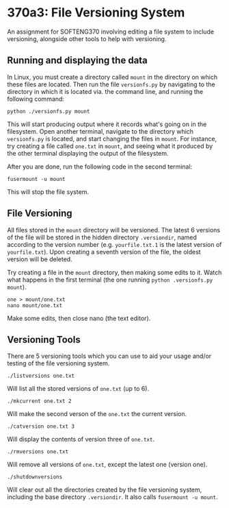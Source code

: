 # 370a3: File Versioning System
An assignment for SOFTENG370 involving editing a file system to include versioning, alongside other tools to help with versioning.

## Running and displaying the data
In Linux, you must create a directory called `mount` in the directory on which these files are located. Then run the file `versionfs.py` by navigating to the directory in which it is located via. the command line, and running the following command:
```
python ./versionfs.py mount
```
This will start producing output where it records what's going on in the filesystem. Open another terminal, navigate to the directory which `versionfs.py` is located, and start changing the files in `mount`.
For instance, try creating a file called `one.txt` in `mount`, and seeing what it produced by the other terminal displaying the output of the filesystem.

After you are done, run the following code in the second terminal:
```
fusermount -u mount
```
This will stop the file system.


## File Versioning
All files stored in the `mount` directory will be versioned. The latest 6 versions of the file will be stored in the hidden directory `.versiondir`, named according to the version number (e.g. `yourfile.txt.1` is the latest version of `yourfile.txt`). Upon creating a seventh version of the file, the oldest version will be deleted.

Try creating a file in the `mount` directory, then making some edits to it. Watch what happens in the first terminal (the one running `python .versionfs.py mount`).
```
one > mount/one.txt
nano mount/one.txt
```
Make some edits, then close nano (the text editor).



## Versioning Tools
There are 5 versioning tools which you can use to aid your usage and/or testing of the file versioning system.
```
./listversions one.txt
```
Will list all the stored versions of `one.txt` (up to 6).

```
./mkcurrent one.txt 2
```
Will make the second verson of the `one.txt` the current version.

```
./catversion one.txt 3
```
Will display the contents of version three of `one.txt`.

```
./rmversions one.txt
```
Will remove all versions of `one.txt`, except the latest one (version one).

```
./shutdownversions
```
Will clear out all the directories created by the file versioning system, including the base directory `.versiondir`. It also calls `fusermount -u mount`.
